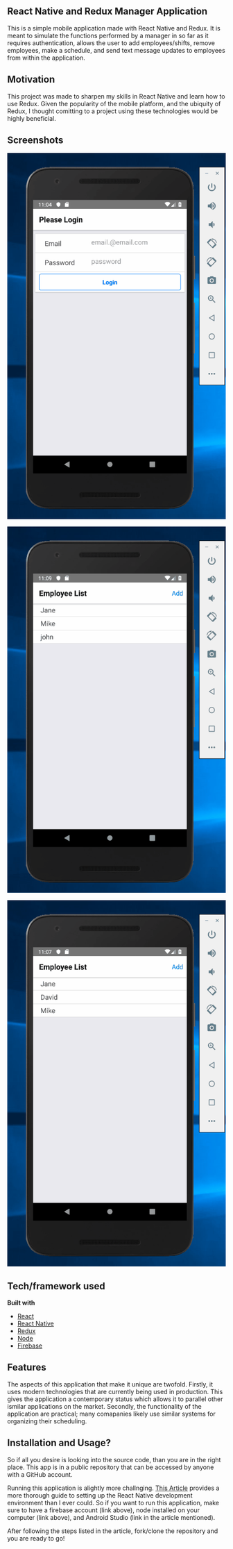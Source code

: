 ## React Native and Redux Manager Application
This is a simple mobile application made with React Native and Redux. It is meant to simulate the functions performed by a manager in so far as it requires authentication, allows the user to add employees/shifts, remove employees, make a schedule, and send text message updates to employees from within the application. 

## Motivation
This project was made to sharpen my skills in React Native and learn how to use Redux. Given the popularity of the mobile platform, and the ubiquity of Redux, I thought comitting to a project using these technologies would be highly beneficial. 

 
## Screenshots
![image](gifs/manager_login.gif)

![image](gifs/manager_changeAndText.gif)

![image](gifs/manager_saveAndfire.gif)


## Tech/framework used

<b>Built with</b>
- [React](https://reactjs.org/)
- [React Native](https://facebook.github.io/react-native/)
- [Redux](https://nodejs.org/en/)
- [Node](https://redux.js.org/)
- [Firebase](https://firebase.google.com/?gclid=CjwKCAiAu_LgBRBdEiwAkovNsHlQPY70DcCREV4VL-Xfnr8vQUxI0JF5d5atsvVEJeYzVIkW43-iBBoCumMQAvD_BwE)


## Features
The aspects of this application that make it unique are twofold. Firstly, it uses modern technologies that are currently being used in production. This gives the application a contemporary status which allows it to parallel other ismilar applications on the market. Secondly, the functionality of the application are practical; many comapanies likely use similar systems for organizing their scheduling. 


## Installation and Usage?
So if all you desire is looking into the source code, than you are in the right place. This app is in a public repository that can be accessed by anyone with a GitHub account. 

Running this application is alightly more challnging. [This Article](https://codeburst.io/setting-up-development-environment-using-react-native-on-windows-dd240e69f776) provides a more thorough guide to setting up the React Native development environment than I ever could. So if you want to run this application, make sure to have a firebase account (link above), node installed on your computer (link above), and Android Studio (link in the article mentioned). 

After following the steps listed in the article, fork/clone the repository and you are ready to go!
